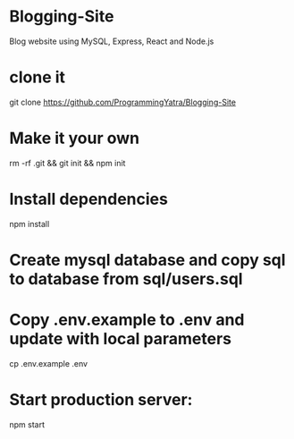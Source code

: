 # Blogging-Site
Blog website using MySQL, Express, React and Node.js

# clone it
git clone https://github.com/ProgrammingYatra/Blogging-Site

# Make it your own
rm -rf .git && git init && npm init

# Install dependencies
npm install

# Create mysql database and copy sql to database from sql/users.sql
# Copy .env.example to .env and update with local parameters
cp .env.example .env


# Start production server:
npm start
